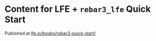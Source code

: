 # Content for LFE + `rebar3_lfe` Quick Start
Published at [lfe.io/books/rebar3-quick-start/](https://lfe.io/books/rebar3-quick-start/)

